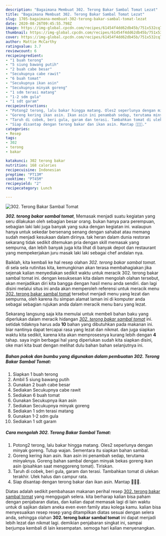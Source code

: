```yaml
---
description: "Bagaimana Membuat 302. Terong Bakar Sambal Tomat Lezat"
title: "Bagaimana Membuat 302. Terong Bakar Sambal Tomat Lezat"
slug: 1705-bagaimana-membuat-302-terong-bakar-sambal-tomat-lezat
date: 2020-08-26T09:45:55.798Z
image: https://img-global.cpcdn.com/recipes/61454f4dd62db45b/751x532cq70/302-terong-bakar-sambal-tomat-foto-resep-utama.jpg
thumbnail: https://img-global.cpcdn.com/recipes/61454f4dd62db45b/751x532cq70/302-terong-bakar-sambal-tomat-foto-resep-utama.jpg
cover: https://img-global.cpcdn.com/recipes/61454f4dd62db45b/751x532cq70/302-terong-bakar-sambal-tomat-foto-resep-utama.jpg
author: Mattie McCarthy
ratingvalue: 3.7
reviewcount: 6
recipeingredient:
- "1 buah terong"
- "5 siung bawang putih"
- "2 buah cabe besar"
- "Secukupnya cabe rawit"
- "6 buah tomat"
- "Secukupnya ikan asin"
- "Secukupnya minyak goreng"
- "1 sdm terasi matang"
- "1-2 sdm gula"
- "1 sdt garam"
recipeinstructions:
- "Potong2 terong, lalu bakar hingga matang. Oles2 seperlunya dengan minyak goreng. Tutup wajan. Sementara itu siapkan bahan sambal."
- "Goreng kering ikan asin. Ikan asin ini penambah sedap, terutama minyaknya. Goreng bahan sambal dengan minyak bekas goreng ikan asin (pisahkan saat menggoreng tomat). Tiriskan."
- "Taruh di cobek, beri gula, garam dan terasi. Tambahkan tomat di ulekan terakhir. Ulek halus dan campur rata."
- "Siap disantap dengan terong bakar dan ikan asin. Mantap 👌🏻💕."
categories:
- Resep
tags:
- 302
- terong
- bakar

katakunci: 302 terong bakar 
nutrition: 168 calories
recipecuisine: Indonesian
preptime: "PT13M"
cooktime: "PT45M"
recipeyield: "2"
recipecategory: Lunch

---
```



![302. Terong Bakar Sambal Tomat](https://img-global.cpcdn.com/recipes/61454f4dd62db45b/751x532cq70/302-terong-bakar-sambal-tomat-foto-resep-utama.jpg)

<b><i>302. terong bakar sambal tomat</i></b>, Memasak menjadi suatu kegiatan yang seru dilakukan oleh sebagian besar orang. bukan hanya para perempuan, sebagian laki laki juga banyak yang suka dengan kegiatan ini. walaupun hanya untuk sekedar bersenang senang dengan sahabat atau memang sudah menjadi kesukaan dalam dirinya. tak heran dalam dunia restoran sekarang tidak sedikit ditemukan pria dengan skill memasak yang sempurna, dan lebih banyak juga kita lihat di banyak depot dan restaurant yang mempekerjakan juru masak laki laki sebagai chef andalan nya.



Baiklah, kita kembali ke hal resep olahan <i>302. terong bakar sambal tomat</i>. di sela sela rutinitas kita, kemungkinan akan terasa membahagiakan jika sejenak kalian menyediakan sedikit waktu untuk meracik 302. terong bakar sambal tomat ini. dengan kesuksesan kita dalam mengolah olahan tersebut, akan menjadikan diri kita bangga dengan hasil menu anda sendiri. dan lagi disini melalui situs ini anda akan memperoleh referensi untuk meracik menu <u>302. terong bakar sambal tomat</u> tersebut menjadi menu yang lezat dan sempurna, oleh karena itu simpan alamat laman ini di komputer anda sebagai sebagian rujukan anda dalam meracik menu baru yang lezat.


Sekarang langsung saja kita memulai untuk membeli bahan baku yang diperlukan dalam meracik hidangan <u><i>302. terong bakar sambal tomat</i></u> ini. setidak tidaknya harus ada <b>10</b> bahan yang dibutuhkan pada makanan ini. biar nantinya dapat tercapai rasa yang lezat dan nikmat. dan juga siapkan waktu kita sedikit, karena kita akan memprosesnya kurang lebih dengan <b>4</b> tahap. saya ingin berbagai hal yang diperlukan sudah kita siapkan disini, oke mari kita buat dengan melihat dulu bahan bahan selanjutnya ini.

<!--inarticleads1-->

##### Bahan pokok dan bumbu yang digunakan dalam pembuatan 302. Terong Bakar Sambal Tomat:

1. Siapkan 1 buah terong
1. Ambil 5 siung bawang putih
1. Gunakan 2 buah cabe besar
1. Sediakan Secukupnya cabe rawit
1. Sediakan 6 buah tomat
1. Gunakan Secukupnya ikan asin
1. Sediakan Secukupnya minyak goreng
1. Sediakan 1 sdm terasi matang
1. Gunakan 1-2 sdm gula
1. Sediakan 1 sdt garam




<!--inarticleads2-->

##### Cara mengolah 302. Terong Bakar Sambal Tomat:

1. Potong2 terong, lalu bakar hingga matang. Oles2 seperlunya dengan minyak goreng. Tutup wajan. Sementara itu siapkan bahan sambal.
1. Goreng kering ikan asin. Ikan asin ini penambah sedap, terutama minyaknya. Goreng bahan sambal dengan minyak bekas goreng ikan asin (pisahkan saat menggoreng tomat). Tiriskan.
1. Taruh di cobek, beri gula, garam dan terasi. Tambahkan tomat di ulekan terakhir. Ulek halus dan campur rata.
1. Siap disantap dengan terong bakar dan ikan asin. Mantap 👌🏻💕.




Diatas adalah sedikit pembahasan makanan perihal resep <u>302. terong bakar sambal tomat</u> yang menggugah selera. kita berharap kalian bisa paham dengan penjabaran diatas, dan kalian dapat memasak lagi di lain waktu untuk di sajikan dalam aneka even even family atau kolega kamu. kalian bisa menyesuaikan resep resep yang ditampilkan diatas sesuai dengan selera anda, sehingga olahan <b>302. terong bakar sambal tomat</b> ini dapat menjadi lebih lezat dan nikmat lagi. demikian penjabaran singkat ini, sampai berjumpa kembali di lain kesempatan. semoga hari kalian menyenangkan.
